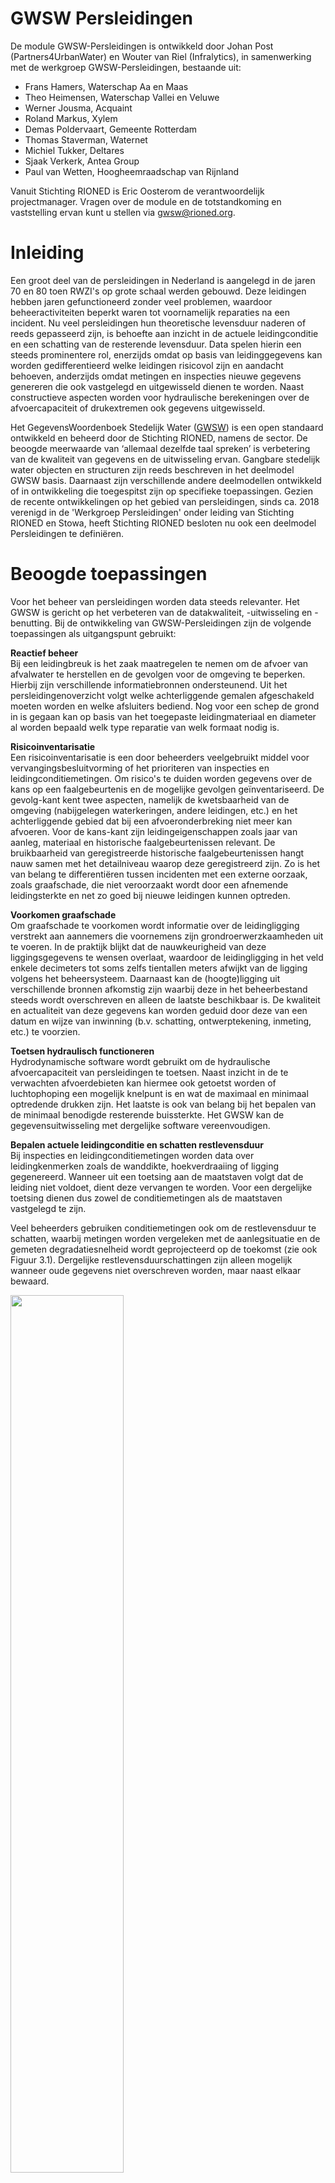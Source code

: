 <!--- Markdown viewer:https://markdownlivepreview.com/
Table generator: https://www.tablesgenerator.com/markdown_tables
  -->

# GWSW Persleidingen

<style>
  .symbolSmall{width:20px;height:20px;margin-right:1em;vertical-align:middle}
  .symbol{width:30px;height:30px;margin-right:1em;vertical-align:middle}
</style>

De module GWSW-Persleidingen is ontwikkeld door Johan Post (Partners4UrbanWater) en Wouter van Riel (Infralytics), in samenwerking met de werkgroep GWSW-Persleidingen, bestaande uit:
- Frans Hamers, Waterschap Aa en Maas
- Theo Heimensen, Waterschap Vallei en Veluwe
- Werner Jousma, Acquaint
- Roland Markus, Xylem
- Demas Poldervaart, Gemeente Rotterdam
- Thomas Staverman, Waternet
- Michiel Tukker, Deltares
- Sjaak Verkerk, Antea Group
- Paul van Wetten, Hoogheemraadschap van Rijnland

Vanuit Stichting RIONED is Eric Oosterom de verantwoordelijk projectmanager. Vragen over de module en de totstandkoming en vaststelling ervan kunt u stellen via gwsw@rioned.org. 


# Inleiding
<!---Context, GWSW-project -->
Een groot deel van de persleidingen in Nederland is aangelegd in de jaren 70 en 80 toen RWZI's op grote schaal werden gebouwd. Deze leidingen hebben jaren gefunctioneerd zonder veel problemen, waardoor beheeractiviteiten beperkt waren tot voornamelijk reparaties na een incident. Nu veel persleidingen hun theoretische levensduur naderen of reeds gepasseerd zijn, is behoefte aan inzicht in de actuele leidingconditie en een schatting van de resterende levensduur. Data spelen hierin een steeds prominentere rol, enerzijds omdat op basis van leidinggegevens kan worden gedifferentieerd welke leidingen risicovol zijn en aandacht behoeven, anderzijds omdat metingen en inspecties nieuwe gegevens genereren die ook vastgelegd en uitgewisseld dienen te worden. Naast constructieve aspecten worden voor hydraulische berekeningen over de afvoercapaciteit of drukextremen ook gegevens uitgewisseld.

Het GegevensWoordenboek Stedelijk Water ([GWSW](https://data.gwsw.nl/)) is een open standaard ontwikkeld en beheerd door de Stichting RIONED, namens de sector. De beoogde meerwaarde van ‘allemaal dezelfde taal spreken’ is verbetering van de kwaliteit van gegevens en de uitwisseling ervan. Gangbare stedelijk  water objecten en structuren zijn reeds beschreven in het deelmodel GWSW basis. Daarnaast zijn verschillende andere deelmodellen ontwikkeld of in ontwikkeling die toegespitst zijn op specifieke toepassingen. Gezien de recente ontwikkelingen op het gebied van persleidingen, sinds ca. 2018 verenigd in de 'Werkgroep Persleidingen' onder leiding van Stichting RIONED en Stowa, heeft Stichting RIONED besloten nu ook een deelmodel Persleidingen te definiëren. 

# Beoogde toepassingen
Voor het beheer van persleidingen worden data steeds relevanter. Het GWSW is gericht op het verbeteren van de datakwaliteit, -uitwisseling en -benutting. Bij de ontwikkeling van GWSW-Persleidingen zijn de volgende toepassingen als uitgangspunt gebruikt:

**Reactief beheer**<br>
Bij een leidingbreuk is het zaak maatregelen te nemen om de afvoer van afvalwater te herstellen en de gevolgen voor de omgeving te beperken. Hierbij zijn verschillende informatiebronnen ondersteunend. Uit het persleidingenoverzicht volgt welke achterliggende gemalen afgeschakeld moeten worden en welke afsluiters bediend. Nog voor een schep de grond in is gegaan kan op basis van het toegepaste leidingmateriaal en diameter al worden bepaald welk type reparatie van welk formaat nodig is.

**Risicoinventarisatie**<br>
Een risicoinventarisatie is een door beheerders veelgebruikt middel voor vervangingsbesluitvorming of het prioriteren van inspecties en leidingconditiemetingen. Om risico's te duiden worden gegevens over de kans op een faalgebeurtenis en de mogelijke gevolgen geïnventariseerd. De gevolg-kant kent twee aspecten, namelijk de kwetsbaarheid van de omgeving (nabijgelegen waterkeringen, andere leidingen, etc.) en het achterliggende gebied dat bij een afvoeronderbreking niet meer kan afvoeren. Voor de kans-kant zijn leidingeigenschappen zoals jaar van aanleg, materiaal en historische faalgebeurtenissen relevant. De bruikbaarheid van geregistreerde historische faalgebeurtenissen hangt nauw samen met het detailniveau waarop deze geregistreerd zijn. Zo is het van belang te differentiëren tussen incidenten met een externe oorzaak, zoals graafschade, die niet veroorzaakt wordt door een afnemende leidingsterkte en net zo goed bij nieuwe leidingen kunnen optreden. 

**Voorkomen graafschade**<br>
Om graafschade te voorkomen wordt informatie over de leidingligging verstrekt aan aannemers die voornemens zijn grondroerwerzkaamheden uit te voeren. In de praktijk blijkt dat de nauwkeurigheid van deze liggingsgegevens te wensen overlaat, waardoor de leidingligging in het veld enkele decimeters tot soms zelfs tientallen meters afwijkt van de ligging volgens het beheersysteem. Daarnaast kan de (hoogte)ligging uit verschillende bronnen afkomstig zijn waarbij deze in het beheerbestand steeds wordt overschreven en alleen de laatste beschikbaar is. De kwaliteit en actualiteit van deze gegevens kan worden geduid door deze van een datum en wijze van inwinning (b.v. schatting, ontwerptekening, inmeting, etc.) te voorzien. 

**Toetsen hydraulisch functioneren**<br>
Hydrodynamische software wordt gebruikt om de hydraulische afvoercapaciteit van persleidingen te toetsen. Naast inzicht in de te verwachten afvoerdebieten kan hiermee ook getoetst worden of luchtophoping een mogelijk knelpunt is en wat de maximaal en minimaal optredende drukken zijn. Het laatste is ook van belang bij het bepalen van de minimaal benodigde resterende buissterkte. Het GWSW kan de gegevensuitwisseling met dergelijke software vereenvoudigen.

**Bepalen actuele leidingconditie en schatten restlevensduur**<br>
Bij inspecties en leidingconditiemetingen worden data over leidingkenmerken zoals de wanddikte, hoekverdraaiing of ligging gegenereerd. Wanneer uit een toetsing aan de maatstaven volgt dat de leiding niet voldoet, dient deze vervangen te worden. Voor een dergelijke toetsing dienen dus zowel de conditiemetingen als de maatstaven vastgelegd te zijn. 

Veel beheerders gebruiken conditiemetingen ook om de restlevensduur te schatten, waarbij metingen worden vergeleken met de aanlegsituatie en de gemeten degradatiesnelheid wordt geprojecteerd op de toekomst (zie ook Figuur 3.1). Dergelijke restlevensduurschattingen zijn alleen mogelijk wanneer oude gegevens niet overschreven worden, maar naast elkaar bewaard.

<img src="media/Degradatiecurve.drawio.svg" style="width:60%;height:60%" />

*Figuur 3.1 - Schematische weergave van leidingdegradatie over de tijd, tot een ingrijpmaatstaf bereikt is. Wanneer de degradatiesnelheid bekend is, kan een schatting worden gemaakt hoe lang het duurt voordat de ingrijpmaatstaf bereikt is.*  

<!---Applicaties (extern en/of op GWSW Server) Gegevensbehoefte-->

# Nieuw in GWSW persleidingen
In dit hoofdstuk is vanuit een beheerdersperspectief beschreven wat de de belangrijkste vernieuwingen aan het GWSW zijn. In hoofdstuk 4 is per onderdeel in detail uitgewerkt welke modelconcepten aangepast of toevoegd zijn.

**Vaste data over persleidingen**<br>
Het zwaartepunt van GWSW persleidingen ligt op de de vaste gegevens van persleidingen. Denk hierbij bijvoorbeeld aan leidingmateriaal of wanddikte, maar ook kenmerken die nodig zijn om hydrodynamische berekeningen uit te voeren. Appendages zoals ontluchters en afsluiters vallen ook binnen de scope. De vaste gegevens zijn reeds deels gespecificeerd in het huidige GWSW. In deze module zijn onvolledige modelconcepten aangepast en missende concepten toegevoegd.

**Gegevens op verschillende detailniveaus**<br>
Waar persleidinggegevens eerder alleen nog op persleidng- of leidingsegmentniveau werden vastgelegd (zie ook Figuur 3.2), worden met de komst van nieuwe inspectietechnieken ook steeds meer gegevens op buisniveau geregistreerd. GWSW persleidingen kan met gegevens op alle detailniveaus in Figuur 3.2 omgaan, door steeds de onderlinge relaties tussen de niveaus te registreren: dus een buisdeel is onderdeel van een leidingsegement, wat weer onderdeel is van een persleiding, etc. Hierdoor zijn gegevens met een verschillend detailniveau toch aan elkaar te relateren. Voorbeeld hiervan is het koppelen van een uitwendige radarmeting van een buisdeel aan beheerdata van de gemeente op persleidingniveau.

<img src="media/Buis_SysteemNiveau.png" style="width:80%;height:80%" />

*Figuur 3.2 - Verschillende niveaus waarop gegevens over persleidingen worden vastgelegd*  

**Leiding volgen over de gehele levensduur**<br>
Bij het berekenen van de restlevensduur van een leiding is het niet alleen van belang de huidige conditie te weten, maar ook te bepalen hoe snel degradatieprocessen zoals zetting of aantasting in de tijd gaan. De degradatiesnelheid kan vervolgens geprojecteerd worden om te schatten binnen hoeveel jaar de leiding 'op' is. Binnen GWSW persleidingen kunnen meerdere historische metingen van een leidingkenmerk naast elkaar bestaan, waarmee voorkomen wordt dat de nieuwste meetwaarden de oude overschrijven en gegevens verloren gaan.

Een voorbeeld hiervan is opgenomen in Tabel 3.1, waarbij meerdere diepteliggingen van een persleiding in zettingsgevoelig gebied bekend zijn. Het gaat hierbij om de oorspronkelijke diepte tijdens aanleg en twee metingen na 25 en 51 jaar. Op basis van deze metingen is af te leiden dat de gemiddelde zettingssnelheid 1,4 mm / jaar is.

*Tabel 3.1 - Voorbeeld van een object waarvan de drie verschillende diepteliggingen zijn vastgelegd*  

| **Objectnaam** | **Diepteligging (z-coördinaat)** | **Wijze van inwinning** | **Datum van inwinning** |
|----------------|----------------------------------|-------------------------|-------------------------|
| xx_1           | 11,73 m NAP                      | Revisie                 | 01-01-1971              |
| xx_1           | 11,68 m NAP                      | GPS Landmeting          | 12-07-1996              |
| xx_1           | 11,66 m NAP                      | Inspectie               | 06-08-2022              |

**Persleidingincidenten**<br>
De STandaard voor Uniforme Incidentenregistratie Persleidingen (STUIP) van Stichting RIONED / STOWA is als onderdeel van GWSW persleidingen opgenomen. Deze standaard beschrijft welke aspecten van een persleidingincident vastgelegd moeten worden om tot een bruikbare informatiebron voor risicogestuurd beheer te komen.

# Datamodel
Tabel 4.1 geeft een overzicht van de bestaande concepten in GWSW basis die over persleidingen gaan, zie ook [https://data.gwsw.nl/1.5.2/Basis/Persleiding](https://data.gwsw.nl/?menu_item=classes&item=../../def/1.5.2/Basis/Persleiding). Hier is bewust de keuze gemaakt om geen van de kenmerken verplicht te stellen, waardoor ook van persleidingen met een incompleet leidingdossier gegevens geregistreerd uitgewisseld kunnen worden conform het GWSW. In de rest van dit hoofdstuk is per thema uitgewerkt welke concepten in GWSW persleidingen zijn toegevoegd. Hierbij zijn de volgende thema's gedefinieerd:
- Algemene kenmerken
- Hydraulische aspecten   
- Risico's  
- Persleidinginspecties  
 - Persleidingincidenten

*Tabel 4.1 - Bestaande persleidingconcepten in GWSW basis*  

| **Kenmerk**             | **Waardetype**                                                                                             | **Verplicht veld** | **Toelichting**                                                                                                  |
|-------------------------|------------------------------------------------------------------------------------------------------------|--------------------|------------------------------------------------------------------------------------------------------------------|
| Begindatum              | [yyyymmdd] xsd:date                                                                                        | Nee                | Datum waarop het fysieke object is geplaatst of geinstalleerd                                                    |
| Breedte leiding         | [mm] xsd:integer                                                                                                       | Nee                | De bij het materiaal gebruikelijke aanduiding van de breedte van een   leiding                                   |
| Diameter leiding        | [mm] xsd:integer                                                                                                       | Nee                | De lengte van de middellijn van de cirkel die de binnen- of de   buitenzijde van de leidingdoorsnede beschrijft. |
| Drukklasse              | [bar] xsd:decimal                                                                                                      | Nee                | De maximale druk die de buis van een bepaalde klasse kan weerstaan                                               |
| Einddatum               | [yyyymmdd] xsd:date                                                                                        | Nee                | Datum waarop het fysieke object geen onderdeel meer van het fysieke   systeem is                                 |
| Hoogte leiding          | [mm] xsd:integer                                                                                                       | Nee                | De bij het materiaal gebruikelijke aanduiding van de hoogte van een   leiding                                    |
| Leidingorientatie       | [gml] geo:gmlLiteral                                                                                       | Nee                | Geografische beschrijving van leiding in XY coordinaten, met optioneel Z   coordinaten                           |
| Lengte leiding          | [m] xsd:decimal                                                                                            | Nee                |                                                                                                                  |
| Materiaal leiding       | gwsw:hasReference [MateriaalLeidingColl] (Asbestcement,       Beton met stalen kern,       etc.)                                                      | Nee                | De bouwstof van de leiding                                                                                       |
| Revisietekening         | Tekeningnummer                                                                                             | Nee                | Een tekening die na aanleg is opgesteld en in detail de aangelegde   situatie weergeeft                          |
| Status functioneren     | gwsw:hasReference [StatusFunctionerenColl] (Buiten gebruik,       In aanleg,       etc.)                                        | Nee                |                                                                                                                  |
| Toegankelijk            | gwsw:hasReference [ToegankelijkColl] (Alleen toegankelijk voor   apparatuur,       Niet toegankelijk,       etc.) | Nee                | Aanduiding van de toegankelijkheid op basis van constructieve   eigenschappen                                    |
| Verbindingstype         | gwsw:hasReference [VerbindingstypeColl] (Flensverbinding,       Glijverbinding,       etc.)                                                          | Nee                | De wijze waarop de buizen binnen een leiding zijn verbonden                                                      |
| Verhoogd   risico       | rdfs:label                                                                                                           | Nee                | In kader WION, er geldt een verhoogd risico bij ontgraven voor deze   leiding                                    |
| Voegmateriaal           | gwsw:hasReference [VoegmateriaalColl] (Rubberring,       Voegenkit,       etc.)                                                                    | Nee                | Afdichtingsmateriaal van de buisverbindingen                                                                     |
| Voorzorgsmaatregel      | rdfs:label                                                                                                           | Nee                | In kader WION, document met bijzondere maatregelen bij ontgraven                                                 |
| Vorm leiding            | gwsw:hasReference [VormLeidingColl] (Rechthoekig,       Rond,       etc.)                                                                        | Nee                | De vorm van de dwarsdoorsnede van de leiding                                                                     |
| Wanddikte               | [mm] xsd:integer xsd:integer                                                                                           | Nee                | Dikte van de wand van de constructie                                                                             |
| Wandruwheid             | [mm] xsd:integer xsd:integer                                                                                           | Nee                | K-Nikuradse   waarde profielwand                                                                                 |
| Wandruwheid binnenboven | [mm] xsd:integer xsd:integer                                                                                           | Nee                |                                                                                                                  |
| Wandruwheid binnenonder | [mm] xsd:integer xsd:integer                                                                                           | Nee                |                                                                                                                  |
| Wibon thema             | gwsw:hasReference [WIONThemaColl] (Laagspanning (thema), Middenspanning (thema), etc.)             | Nee                |                                                                                                                  |                                                                                             |

[VoegmateriaalColl]: https://data.gwsw.nl/totaal/?menu_item=individuals&item=../../def/1.6.1/Totaal/VoegmateriaalColl
[MateriaalLeidingColl]: https://data.gwsw.nl/totaal/?menu_item=individuals&item=../../def/1.6.1/Totaal/MateriaalLeidingColl
[StatusFunctionerenColl]: https://data.gwsw.nl/totaal/?menu_item=individuals&item=../../def/1.6.1/Totaal/StatusFunctionerenColl
[ToegankelijkColl]: https://data.gwsw.nl/totaal/?menu_item=individuals&item=../../def/1.6.1/Totaal/ToegankelijkColl
[VerbindingstypeColl]:https://data.gwsw.nl/totaal/?menu_item=individuals&item=../../def/1.6.1/Totaal/VerbindingstypeColl
[VormLeidingColl]: https://data.gwsw.nl/totaal/?menu_item=individuals&item=../../def/1.6.1/Totaal/VormLeidingColl
[WIONThemaColl]: https://data.gwsw.nl/totaal/?menu_item=individuals&item=../../def/1.6.1/Totaal/WIONThemaColl


## Toegevoegde algemene GWSW-concepten
Tabel 4.2 toont een overzicht van de nieuw toegevoegde algemene concepten. Uitgevoerde (lokale) reparaties zoals deelliners, reparatieringen (aquaring) en reparatieklemmen, die deels voor vrijverval leidingen al bestonden, kunnen ook voor persleidingen worden gedefinieerd en voorzien van een oriëntatie zodat deze zichtbaar worden op kaart. Ook kunnen meer details op buisniveau worden gedefinieerd, zoals datum, materiaal, etc., waarmee aangesloten wordt op het niveau waarop inline-inspectietools gegevens verzamelen. Een aantal door de werkgroep genoemde appendages en voorzieningen waren nog niet opgenomen in het GWSW of nog niet specifiek beschikbaar voor persleidingen.

Van inprikkende persleidingen van bedrijven of gemeenten waarvan de persleiding zelf niet in de dataset is opgenomen, kan straks het punt van inprikken worden opgenomen. Deze informatie is nodig om afvalwaterhoeveelheden te berekenen en leidingen veilig droog te zetten tijdens een incident.

*Tabel 4.2 - Algemeen toegevoegde concepten GWSW persleidingen*  

| **Behoefte**                                             | **Bestaande situatie** | **Voorstel**          | **Verplicht** | **Toelichting**                                                                                                                                                                                                                                                                                                               |
|----------------------------------------------------------|-----------------------:|----------------------:|---------------|-------------------------------------------------------------------------------------------------------------------------------------------------------------------------------------------------------------------------------------------------------------------------------------------------------------------------------|
| Reparatiestukken toevoegen:   lining                     | Deelliner              | Deelliner             | Nee           | Deelliner als concept bestaat   reeds en heeft een oriëntatie, dus kan op kaart worden weergegeven. Concept   was echter alleen beschikbaar voor vrijverval leidingen.                                                                                                                                                        |
| Reparatiestukken toevoegen:   reparatieklem              | -                      | Reparatieklem         | Nee           | Reparatieklem bestond nog niet   als concept.                                                                                                                                                                                                                                                                                 |
| Reparatiestukken toevoegen:   reparatiering              | -                      | Reparatiering         | Nee           | Reparatiering bestond nog niet   als concept, Aquaring als synoniem toevoegen.                                                                                                                                                                                                                                                |
| Persleiding beschrijven op   buisniveau                  | Buisdeel               | Buisdeel              | Nee           | Buisdeel als concept bestaat   reeds, maar was nog niet voorzien van    oriëntatie en kon dus niet op kaart worden weergegeven. Ook miste het   buismateriaal nog.                                                                                                                                                            |
| Inprikkers op persleidingen   toevoegen                  | -                      | Inprikker             | Nee           | Het is gewenst de locatie van   (industriële) inprikkers in kaart te brengen. Perceelaansluitpunt bestaat al   en zou grotendeels gekopiërd kunnen worden. Dit concept was al voorzien van   een oriëntatie en kon dus op kaart worden weergegeven. Ook de reeds bestaande   kenmerken zoals lozingseisen zijn van toepassing |
| Verbindingsstukken (Bochtstuk,   T-stuk, etc.) toevoegen | Verbindingsstuk        | Verbindingsstuk       | Nee           | Verbindingsstuk als concept   bestaat reeds en heeft verschillende subtypen zoals bochtstuk en T-stuk. Deze waren nog niet beschikbaar voor persleidingen                                                                                                                                                                     |
| Missende hulpstukken toevoegen                           | Compensator            | Compensator           | Nee           | Compensator als concept bestaat   reeds, maar was nog geen onderdeel van een persleiding                                                                                                                                                                                                                                      |
| Missende appendages toevoegen                            | Mechanische afsluiter  | Mechanische afsluiter |               | Mechanische afsluiter bestaat   reeds, maar was nog geen onderdeel van een persleiding en had geen oriëntatie                                                                                                                                                                                                                 |
| Missende   waterslagvoorzieningen toevoegen              | -                      | Be-   en ontluchter   | Nee           | Deze waterslagvoorziening was   nog niet opgenomen in het GWSW                                                                                                                                                                                                                                                                |
|                                                          | -                      | Buffertoren           | Nee           | Deze waterslagvoorziening was   nog niet opgenomen in het GWSW                                                                                                                                                                                                                                                                |
| Mangat toevoegen                                         | Mangat                 | Mangat                | Nee           | Mangat als concept bestaat reeds   en heeft een oriëntatie, dus kan op kaart worden weergegeven. Concept was   echter alleen beschikbaar voor druk- en vacuümriolen.                                                                                                                                                          |
| Toevoegen   of een leiding is voorzien van een beschermende coating                              | Coating                | Coating          | Nee           | Concept Coating bestond al, maar   was nog geen kenmerk van een buisdeel, leidingsegment of persleiding |


## Hydraulische aspecten
Voor het uitvoeren van waterslagberekeningen zijn naast de leidinggeometrie en de aanwezige appendages ook gegevens over de drukklasssen van de leidingsegmenten nodig. Voorstel is om ook gemeten drukken zoals de opleveringsdruk en de testdruk toe te voegen. Deze modelconcepten kunnen dienen als maatstaf om naast de uitkomsten van een waterslagberekening te leggen, bijvoorbeeld om te toetsen of de berekende overdruk bij een bepaalt scenario leidt tot overschrijding van de opleveringstestdruk. Voor waterslagberekeningen is het ook mogelijk energieverliescoefficienten voor lokale verliezen bij appendages toe te voegen. Tabel 4.3 geeft een overzicht van de toegevoegde concepten.

*Tabel 4.3 - toegevoegde concepten over hydraulische aspecten*  

| **Behoefte**                              | **Bestaande situatie** | **Voorstel**              | **Waardetype**  | **Verplicht** | **Toelichting**                                                                                                                                                |
|-------------------------------------------|------------------------|---------------------------|-----------------|---------------|----------------------------------------------------------------------------------------------------------------------------------------------------------------|
| Toevoegen  verschillende leidingdrukken   | -			             | Druk:                     |                 | Nee           | Drukklasse als concept bestaat reeds, maar maakte nog geen onderscheid tussen de drukklasse van een buis, de ontwerpdruk van de leiding en gemeten drukken |
|                                           |                        |    Drukklasse (PN)	     | [bar] xsd:float | Nee           |                                                                                                                                                                |
|                                           |                        |    Ontwerpdruk            | [bar] xsd:float | Nee           |                                                                                                                                                                |
|                                           |                        |    Opleveringsdruktest    | [bar] xsd:float | Nee           |                                                                                                                                                                |
|                                           |                        |    Testdruk               | [bar] xsd:float | Nee           |                                                                                                                                                                |
| Lokale verliezen bij appendages toevoegen | -                      | Energieverliescoefficient | [-]             | Nee           | Energieverlies coëfficiënten   voor lokale verliezen bestond nog niet als concept                                                                              |

## Risico's
Om te bepalen of een leiding risicovol is gebruiken beheerders naast vaste gegevens zoals de diameter, materiaal en het aanlegjaar, ook gegevens over de modelconcepten uit Tabel 4.4 Zo bepaalt het afvoerend debiet of tijdens calamiteit afvoer per as kan worden georganiseerd of dat een leiding "too big to fail" is. De restlevensduur en de minimaal benodigde wanddikte worden weer gebruikt om iets te zeggen over de kans op falen.

*Tabel 4.4 - Toegevoegde concepten over risico's*  

| **Behoefte**                                                                                     | **Bestaande situatie** | **Voorstel**     | **Waardetype**   | **Verplicht** | **Toelichting**                                                                                         |
|--------------------------------------------------------------------------------------------------|------------------------|------------------|------------------|---------------|---------------------------------------------------------------------------------------------------------|
| Toevoegen   debiet persleiding tijdens dwa / hwa. Vaak bepalend voor de gevolgen van een incident en de mate van opschalen | -                      | Afvoerdebiet dwa | [m3/h] xsd:float | Nee           | Kenmerk bestond nog niet                                                                                |
|                                                                                                  | -                      | Afvoerdebiet hwa | [m3/h] xsd:float | Nee           | Kenmerk bestond nog niet                                                                                |
| Toevoegen   geschatte restlevensduur                                                             | Restlevensduur         | Restlevensduur   | [yyyy] xsd:gYear | Nee           | Concept restlevensduur bestond   al, maar was nog geen kenmerk van een buisdeel of leidingsegment en niet   voorzien van wijze en datum van inwinning |
| Minimaal   benodigde wanddikte als maatstaf toevoegen    | -                      | Minimaal benodigde wanddikte | [mm] xsd:integer    | Nee           | Minimaal benodigde wanddikte   bestond nog niet als concept.                                                                                                                                                                                                                                                                  |

## Persleidinginspecties
In toenemende mate gebruiken beheerders inline-inspecties om inzicht te krijgen in de actuele leidingtoestand. Figuur 4.1 geeft enkele voorbeelden van beschikbare inline-inspectietechnieken. Naast informatie over de leidingtoestand worden bij dergelijke inspecties ook veel vaste gegevens op buisniveau verzameld. Het uitvoeren van een inspectieproject en het uitwisselen van gegevens wordt gefaciliteerd in GWSW Persleidingen. Een inspectieproject bestaat uit een projectdefinitie met een aantal algemene kenmerken, zie ook Tabel 4.5. Hier kan de opdrachtgever brongegevens over het te inspecteren object aan koppelen en uitwisselen met de opdrachtnemer via een uitwisselingsformat in OroX. 

<img src="media/Inspectietechnieken.png" style="width:90%;height:90%" />

*Figuur 4.1 - Drie voorbeelden van inline-inspectietechnieken voor persleidingen*  

*Tabel 4.5 - Gegevens Inspectieproject* 
 
| Veldcode                       | Omschrijving                    | Waardetype | Verplicht | Toelichting     |
| ------------------------------ | ------------------------------- | ---------- | --------- | --------------- |
| Naam                           | Naam project                    | rdfs:label | Nee       |                 |
| ProjectreferentieOpdrachtgever | Projectreferentie Opdrachtgever | rdfs:label | Nee       |                 |
| ProjectreferentieOpdrachtnemer | Projectreferentie Opdrachtnemer | rdfs:label | Nee       |                 |
| Omschrijving                   | Omschrijving project            | rdfs:label | Nee       | opmerkingenveld |
| Opdrachtgever                  | Opdrachtgever                   | rdfs:label | Ja        |                 |
| Opdrachtnemer                  | Opdrachtnemer                   | rdfs:label | Ja        |                 |

Het resultaat van een project zijn gemeten toestandssaspecten en mogelijk ook vaste gegevens waarmee een verouderd of incompleet leidingdossier kan worden aangevuld. Tabel 4.6 geeft een overzicht van de modelconcepten die terug kunnen worden geleverd. Het projectresultaat bevat altijd de vaste gegevens van het geinspecteerde object retour, optioneel voorzien van geactualiseerde kenmerken over de vaste gegevens. Daarnaast kunnnen ook waargenomen toestandsaspecten worden toegevoegd.  Een dergelijk toestandsaspect wordt altijd voorzien van een locatieaanduiding, dit kan een klokstand zijn (b.v. 12 uur positie), maar ook een locatiecoordinaat (x, y coördinaten). 

*Tabel 4.6 - Inspectiegegevens persleiding of buisdeel*  

| Veldcode                         | Omschrijving                       | Waardetype                                            | Verplicht | Toelichting                                                                       |
| -------------------------------- | ---------------------------------- | ----------------------------------------------------- | --------- | --------------------------------------------------------------------------------- |
| Naam                             | Naam object                        | rdfs:label                                            | Nee       | (b.v. Pers_0001)                                                                  |
| Type                             | Objecttype                         | rdf:type                                              | Ja        | Mechanische transportleiding, buisdeel, ontluchter, etc.                          |
| DatumInwinning                   | Datum inwinning                    | xsd:date                                              | Ja        | Datum waarop gegevens verzameld zijn                                              |
| WijzeVanInwinning                | Wijze van inwinning                | gwsw:hasReference [WijzeVanInwinningColl]             | Nee       | Wijze waarop gegevens verzameld zijn                                              |
| Opmerking                        | Opmerkingen                        | rdfs:label                                            | Nee       | veld voor opmerkingen                                                             |
| LocatieWaarneming                | Locatie waarneming                 | gwsw:hasValue [Punt], [Lijn] of en/of [Omtreklocatie] | Ja        | Locatie van een waarneming. Kan een geografische locatie zijn en/of een klokstand |
| MetingBuigingHorizontaal         | Meting buiging horizontaal         | [m] xsd:decimal                                       | Nee       | Meting van de axiale deformatie in horizontale richting                           |
| MetingBuigingVerticaal           | Meting buiging verticaal           | [m] xsd:decimal                                       | Nee       | Meting van de axiale deformatie in verticale richting                             |
| MetingBuigingTotaal              | Meting buiging                     | [m] xsd:decimal                                       | Nee       | Meting van de axiale deformatie                                                   |
| WaarnemingDelaminatie            | Waarneming delaminatie             |                                                       | Nee       | Waarneming van delaminatie, b.v. bij een GVK buisdeel                             |
| MetingAantalDraadbreuken         | Meting van het aantal draadbreuken | [pcs] xsd:nonNegativeInteger                          | Nee       | Meting van het aantal gebroken wapeningsdraden in een voorgespannen betonbuis     |
| Gasophopingtype                  | Type gasophoping                   | gwsw:hasReference [GasOphopingtypeColl]               | Nee       | Waargenomen gasophoping in persleiding                                            |
| LengteGasophoping                | Lengte gasophoping                 | [m] xsd:decimal                                       | Nee       | Lengte van een waargenomen gasophoping                                            |
| MetingHoekverdraaiingHorizontaal | Meting hoekverdraaiing horizontaal | [DEG] xsd:decimal                                     | Nee       | De horizontale hoek tussen de verplaatste assen van twee buizen                   |
| MetingHoekverdraaiingVerticaal   | Meting hoekverdraaiing verticaal   | [DEG] xsd:decimal                                     | Nee       | De verticale hoek tussen de verplaatste assen van twee buizen                     |
| Lekdebiet                        | Lekdebiet                          | [m3/h] xsd:decimal                                    | Nee       | Gemeten lekdebiet tijdens afpersen of een inspectie                               |
| Lekkagetype                      | Type lekkage                       | gwsw:hasReference [LekkagetypeColl]                   | Nee       | Lekkageklasse variërend van klein tot groot                                       |
| BreedteBuisdeelMeting            | Breedte buisdeel meting            | [mm] xsd:integer: min=63 max=4000                     | Nee       | Gemeten breedte van een buisdeel                                                  |
| HoogteBuisdeelMeting             | Hoogte buisdeel meting             | [mm] xsd:integer: min=63 max=4000                     | Nee       | Gemeten hoogte van een buisdeel                                                   |
| MetenOvaliteit                   | Meten ovaliteit                    | xsd:decimal: min=0 max=1                              | Nee       | Gemeten ovaliteit (niet rondheid) van een buisdeel                                |
| WaarnemingVervuiling             | Waarneming vervuiling              |                                                       | Nee       | Waarneming van vervuiling                                                         |
| VoegwijdteMeting                 | Voegwijdte meting                  | [mm] xsd:decimal                                      | Nee       | Wijdtemeting van de voeg tussen twee buisdelen                                    |
| WanddikteAfnameGemiddeld         | Gemiddelde afname wanddikte        | [mm] xsd:decimal                                      | Nee       | Gemeten gemiddelde wanddikteafname                                                |
| WanddikteAfnameMaximaal          | Maximale afname wanddikte          | [mm] xsd:decimal                                      | Nee       | Gemeten maximale wanddikteafname                                                  |
| WanddikteAfnameGemiddeld         | Minimale afname wanddikte          | [mm] xsd:decimal                                      | Nee       | Gemeten minimale wanddikteafname                                                  |
| Wanddiktemeting gemiddeld        | Gemiddeld gemeten wanddikte        | [mm] xsd:decimal                                      | Nee       | Gemiddeld gemeten wanddikte                                                       |
| WanddiktemetingMaximaal          | Maximaal gemeten wanddikte         | [mm] xsd:decimal                                      | Nee       | Maximaal gemeten wanddikte                                                        |
| WanddiktemetingMinimaal          | Minimaal gemeten wanddikte         | [mm] xsd:decimal                                      | Nee       | Minimaal gemeten wanddikte                                                        |
| Afwijking                        | Waargenomen afwijking wanddikte    | rdfs:label                                            | Nee       | Waargenomen wanddikteafwijkingen zoals H2S aantasting of lokale uitloging         |                                                                             |

[WijzeVanInwinningColl]: https://data.gwsw.nl/Persleidingen/index.html?menu_item=classes&item=./WijzeVanInwinningColl
[Punt]: https://data.gwsw.nl/MateriaalLeidingColl/index.html?menu_item=classes&item=./Punt
[Lijn]: https://data.gwsw.nl/MateriaalLeidingColl/index.html?menu_item=classes&item=./Lijn
[Omtreklocatie]: https://data.gwsw.nl/MateriaalLeidingColl/index.html?menu_item=classes&item=./Omtreklocatie  
[GasOphopingtypeColl]: https://data.gwsw.nl/1.6.1/Persleidingen/index.html?menu_item=individuals&item=../../def/1.6.1/Persleidingen/GasOphopingtypeColl
[LekkagetypeColl]: https://data.gwsw.nl/1.6.1/Persleidingen/index.html?menu_item=individuals&item=../../def/1.6.1/Persleidingen/LekkagetypeColl

Bij het opstellen van Tabel 4.6 is een inline-inspectie als uitgangspunt genomen. De systematiek is echter voldoende flexibel om gegevens van onderzoeksmethoden variërend van  inline-inspecties van volledige leidingen tot locatiespecifieke boorkernonderzoeken te registeren. Hierbij kunnen meerdere inspecties uitgevoerd door verschillende partijen naast elkaar bestaan zonder dat deze elkaar overschrijven, zodat beheerders kunnen monitoren of de leidingtoestand eerder progressief verslechterd of toch stabiel blijft. Figuur 4.2 (links) geeft een voorbeeld van meerdere typen inline-inspecties uitgevoerd op dezelfde leiding. Waar het oorspronkelijke beheerbestand de leiding beschreef als een aantal leidingsegmenten op basis van de toegepaste materialen en diameters, volgt uit de inspectie een leidingbeschrijving op buisniveau (rechterhelft Figuur 4.2), waar naast vaste gegevens zoals de oorspronkelijke wanddikte, toegepaste materiaal en buisdeellengte ook toestandsaspecten zoals de wanddikteafname zijn toegevoegd. Dit geeft eenvoudig inzicht in delen van een persleiding die er slecht aan toe zijn en delen die in goede staat verkeren.

<img src="media/LeidingLigging_Buisniveau.drawio.svg" style="width:90%;height:90%" />

*Figuur 4.2 - Leidingligging volgens drie verschillende inspecties uitgevoerd in zomer 2024, tezamen met twee historische persleidingincidenten (Links). Voorbeeld van inspectiegegevens op buisniveau (Rechts)*  


## Persleidingincidenten (NOG IN ONTWIKKELING)
In opdracht van Stichting RIONED / STOWA is in 2023 een STandaard voor Uniforme Incidentenregistratie Persleidingen (STUIP) opgesteld, met als doel beheerrelevante informatie van persleidingincidenten vast te leggen zodat deze bruikbaar worden voor risicogestuurd beheer. Een uitgebreide rapportage is terug te vinden via deze [link]. 

De XXX toegevoegde concepten zijn in Tabel 4.6 opgenomen
<!---https://data.gwsw.nl/1.5.1/Persleidingen -->

[link](https://www.riool.net/stuip-standaard-voor-uniforme-incidentenregistratie-persleidingen-2023-18-)

<img src="media/PersleidingincidentDiagram.svg" style="width:120%;height:120%" />

<!---
Deelnemers  
Taakverdeling, rol werkgroep, projectleider, RIONED  
Fasering in de tijd

# Handleiding, toepassen

## Risicogebied 

Help bij  
* opbouw datasets
* gebruik apps
-->